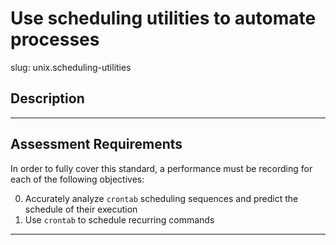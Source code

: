 # Use scheduling utilities to automate processes

slug: unix.scheduling-utilities

## Description




---
## Assessment Requirements
In order to fully cover this standard, a performance must be recording for each of the following objectives:

0. Accurately analyze `crontab` scheduling sequences and predict the schedule of their execution
1. Use `crontab` to schedule recurring commands 


---
